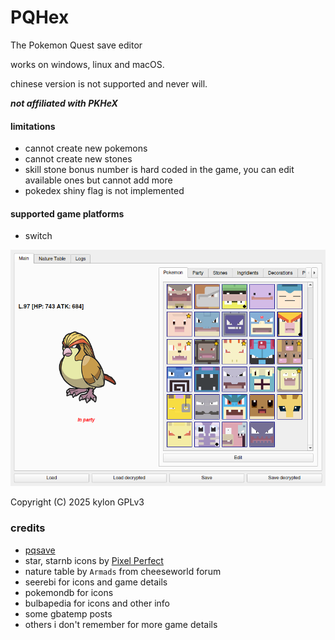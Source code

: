 # PQHex

The Pokemon Quest save editor

works on windows, linux and macOS.

chinese version is not supported and never will.

**_not affiliated with PKHeX_**

#### limitations
- cannot create new pokemons
- cannot create new stones
- skill stone bonus number is hard coded in the game, you can edit available ones but cannot add more
- pokedex shiny flag is not implemented

#### supported game platforms
- switch

![](pqhex.png)

Copyright (C) 2025 kylon GPLv3

### credits
- [pqsave](https://github.com/Thealexbarney/PqSave)
- star, starnb icons by [Pixel Perfect](https://www.flaticon.com/authors/pixel-perfect)
- nature table by `Armads` from cheeseworld forum
- seerebi for icons and game details
- pokemondb for icons
- bulbapedia for icons and other info
- some gbatemp posts
- others i don't remember for more game details
